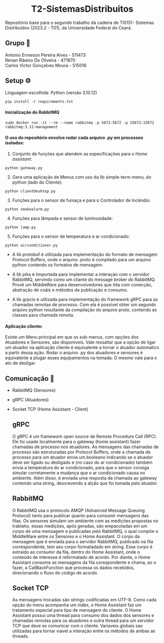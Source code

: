 <h1 align="center">T2-SistemasDistribuitos</h1>
Repositório base para o segundo trabalho da cadeira de TI0151- Sistemas Distribuídos (2023.2 - T01), da Universidade Federal do Ceará. 


## Grupo :busts_in_silhouette:
Antonio Ermeson Pereira Alves - 511473<br>
Renan Ribeiro De Oliveira - 471870<br>
Carlos Victor Gonçalves Moura - 515016<br>

## Setup ⚙️
Linguagem escolhida: Python (versão 3.10.12)
```code
pip install -r requirements.txt
```
#### Inicialização do RabbitMQ
```code
sudo docker run -it --rm --name rabbitmq -p 5672:5672 -p 15672:15672 rabbitmq:3.12-management
```


#### O uso do repositório envolve rodar cada arquivo .py em processos isolados:

  1. Conjunto de funções que atendem as especificações para o *Home assistant*:
  ```code
python gateway.py
```
  2. Gera uma aplicação de Menus com uso da lib simple-term-menu, do python (lado do Cliente):
  ```code
python clientDesktop.py
```
  3. Funções para o sensor de fumaça e para o Controlador de Incêndio:
  ```code
python smokealarm.py
```
  4. Funções para lâmpada e sensor de luminosidade:
  ```code
python lamp.py
```
  5. Funções para o sensor de temperatura e ar condicionado:
  ```code
python airconditioner.py
```

- A lib protobuf é utilizada para implementação do formato de mensagem Protocol Buffers, onde o arquivo .proto é compilado para um arquivo python contendo os formatos de mensagem.

- A lib pika é iimportada para implementar a interação com o servidor RabbitMQ, servindo como um cliante do message broker do RabbitMQ. Provê um MiddleWare para desenvolvedores que lida com conecção, abstração de cnáis e métodos de publicação e consumo.

- A lib grpcio é utilizada para implementação do framework gRPC para as chamadas remotas de processo. Com ela é possível obter um segundo arquivo python resultante da compilação do arquivo proto, contendo as classes para chamada remota.

#### Aplicação cliente:
Existe um Menu principal em que os sub-menus, com opções dos Atuadores e Sensores, são disponíveis. Vale ressaltar que a opção de ligar um atuador na aplicação cliente é equivalente a tornar o atuador automatico a partir dessa ação. Rodar o arquivo .py dos atuadores e sensores é equivalente a plugar esses equipamentos na tomada. O mesmo vale para o ato de desligar.

 

## Comunicação :incoming_envelope:
- RabbitMQ (Sensores)
- gRPC (Atuadores)
- Socket TCP (Home Assistant - Client)

   ## gRPC
   O gRPC é um framework open source de Remote Procedure Call (RPC). Ele foi usado localmente para o gateway (home assistant) fazer chamadas de processo nos atuadores. As mensagens das chamadas de processo são estruturadas por Protocol Buffers, onde a chamada de processo para um atuador envia um booleano indicando se o atuador deve ser ligado ou desligado e (no caso do ar condicionado) também envia a temperatura do ar condicionado, para que o sensor consiga simular corretamente a mudança que o ar condicionado causa no ambiente. Além disso, é enviada uma resposta da chamada ao gateway contendo uma string, descrevendo a alção que foi tomada pelo atuador.

  ## RabbitMQ
  O RabbitMQ usa o protocolo AMQP (Advanced Message Queuing Protocol) tanto para publicar quanto para consumir mensagens das filas.
  Os sensores simulam um ambiente com as medições propostas no trablaho, essas medições, após geradas, são empacotadas em um corpo de uma mensagem e publicadas pelo RabbitMQ, o qual compõe o MiddleWare entre os Sensores e o Home Assistant. O corpo da mensagem que é enviada para o servidor RabbitMQ, publicado na fila correspondente, tem seu corpo formatadado em string. Esse corpo é extraído ao consumir da fila, dentro do Home Assistant, onde o conteúdo de interesse é reformatado de acordo. Por diante, o Home Assistant consome as mensagens da fila corespondente e chama, ao o fazer, a CallBackFunction que processa os dados recebidos, direcionando o fluxo do código de acordo. 

  ## Socket TCP
  As mensagens trocadas são strings codificadas em UTF-8. Como cada opção do menu acompanha um index, o Home Assistant faz um tratamento especial para tipo de mensagem do cliente. O Home Assistant possui uma thread para consumo dos dados dos sensores e chamadas remotas para os atuadores e outra thread para um servidor TCP que deve se comunicar com o cliente. Variaveis globais sao utilizadas para tornar viavel a interação entre os métodos de ambas as threads.
  
